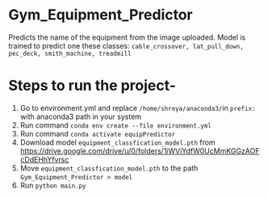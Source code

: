 # Gym_Equipment_Predictor
Predicts the name of the equipment from the image uploaded. Model is trained to predict one these classes:
`cable_crossover, lat_pull_down, pec_deck, smith_machine, treadmill`


# Steps to run the project-
1. Go to environment.yml and replace `/home/shreya/anaconda3/`in `prefix: ` with anaconda3 path in your system
2. Run command `conda env create --file environment.yml`
3. Run command `conda activate equipPredictor`
4. Download model `equipment_classfication_model.pth` from  https://drive.google.com/drive/u/0/folders/1iWViYdfW0UcMmKGGzAOFcDdEHhYfvrsc
5. Move `equipment_classfication_model.pth` to the path `Gym_Equipment_Predictor > model`
4. Run `python main.py`
